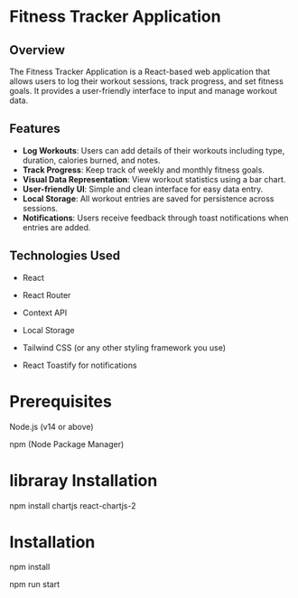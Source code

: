 # Fitness Tracker Application

## Overview

The Fitness Tracker Application is a React-based web application that allows users to log their workout sessions, track progress, and set fitness goals. It provides a user-friendly interface to input and manage workout data.

## Features

- **Log Workouts**: Users can add details of their workouts including type, duration, calories burned, and notes.
- **Track Progress**: Keep track of weekly and monthly fitness goals.
- **Visual Data Representation**: View workout statistics using a bar chart.
- **User-friendly UI**: Simple and clean interface for easy data entry.
- **Local Storage**: All workout entries are saved for persistence across sessions.
- **Notifications**: Users receive feedback through toast notifications when entries are added.

## Technologies Used

- React
  
- React Router
  
- Context API
  
- Local Storage
  
- Tailwind CSS (or any other styling framework you use)
  
- React Toastify for notifications

# Prerequisites
Node.js (v14 or above) 

npm (Node Package Manager)

# libraray Installation
npm install chartjs react-chartjs-2

# Installation
npm install

npm run start
